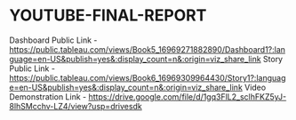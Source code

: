 # YOUTUBE-FINAL-REPORT


Dashboard Public Link - https://public.tableau.com/views/Book5_16969271882890/Dashboard1?:language=en-US&publish=yes&:display_count=n&:origin=viz_share_link
Story Public Link - https://public.tableau.com/views/Book6_16969309964430/Story1?:language=en-US&publish=yes&:display_count=n&:origin=viz_share_link
Video Demonstration Link - https://drive.google.com/file/d/1gq3FlL2_sclhFKZ5yJ-8lhSMcchv-LZ4/view?usp=drivesdk
